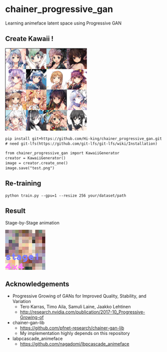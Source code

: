 # chainer_progressive_gan
Learning animeface latent space using Progressive GAN

## Create Kawaii !

![](https://raw.githubusercontent.com/Hi-king/chainer_progressive_gan/master/sample/preview.png)


```
pip install git+https://github.com/Hi-king/chainer_progressive_gan.git
# need git-lfs(https://github.com/git-lfs/git-lfs/wiki/Installation)
```

```
from chainer_progressive_gan import KawaiiGenerator
creator = KawaiiGenerator()
image = creator.create_one()
image.save("test.png")
```


## Re-training

```
python train.py --gpu=1 --resize 256 your/dataset/path
```

## Result

Stage-by-Stage animation

![](https://raw.githubusercontent.com/Hi-king/chainer_progressive_gan/master/sample/preview.gif)


## Acknowledgements

* Progressive Growing of GANs for Improved Quality, Stability, and Variation
  * Tero Karras, Timo Aila, Samuli Laine, Jaakko Lehtinen
  * http://research.nvidia.com/publication/2017-10_Progressive-Growing-of
* chainer-gan-lib
  * https://github.com/pfnet-research/chainer-gan-lib
  * My implementation highly depends on this repository
* labpcascade_animeface
  * https://github.com/nagadomi/lbpcascade_animeface
